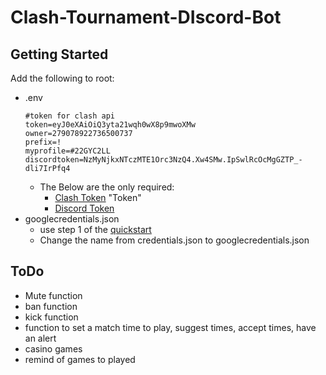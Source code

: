 # Clash-Tournament-DIscord-Bot

## Getting Started 
Add the following to root:
- .env
    ```
    #token for clash api
    token=eyJ0eXAiOiQ3yta21wqh0wX8p9mwoXMw
    owner=279078922736500737
    prefix=!
    myprofile=#22GYC2LL
    discordtoken=NzMyNjkxNTczMTE1Orc3NzQ4.Xw4SMw.IpSwlRcOcMgGZTP_-dli7IrPfq4
    ```
    - The Below are the only required:
        -   [Clash Token](developer.clashroyale.com) "Token"
        -   [Discord Token](discord.com/developers/applications)
- googlecredentials.json
    - use step 1 of the [quickstart](https://developers.google.com/sheets/api/quickstart/nodejs)
    - Change the name from credentials.json to googlecredentials.json

## ToDo
- Mute function
- ban function
- kick function
- function to set a match time to play, suggest times, accept times, have an alert
- casino games
- remind of games to played 
